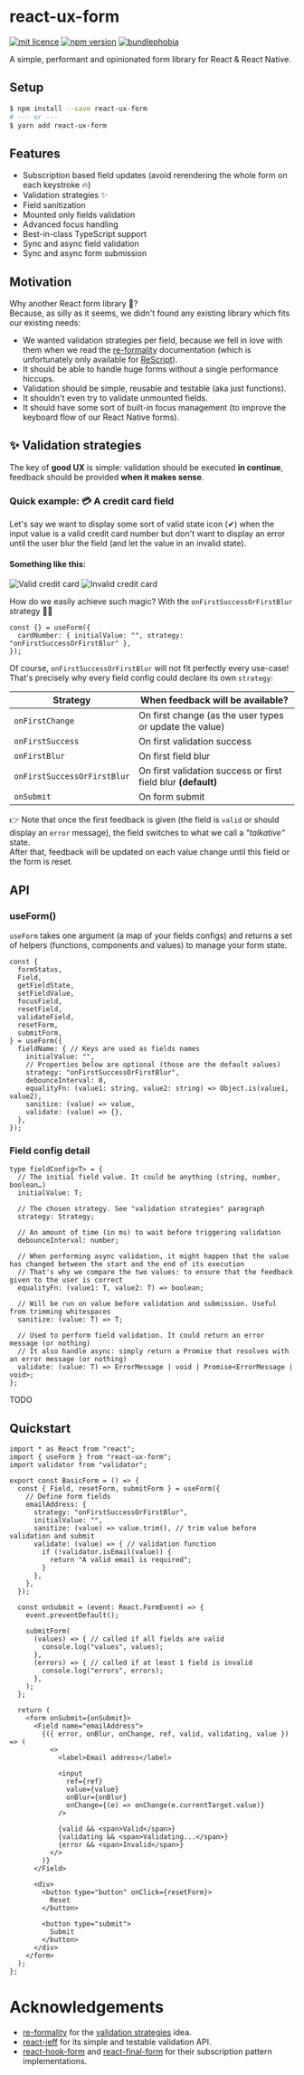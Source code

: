 # react-ux-form

[![mit licence](https://img.shields.io/dub/l/vibe-d.svg?style=for-the-badge)](https://github.com/swan-io/react-ux-form/blob/master/LICENSE)
[![npm version](https://img.shields.io/npm/v/react-ux-form?style=for-the-badge)](https://www.npmjs.org/package/react-ux-form)
[![bundlephobia](https://img.shields.io/bundlephobia/minzip/react-ux-form?label=size&style=for-the-badge)](https://bundlephobia.com/result?p=react-ux-form)

A simple, performant and opinionated form library for React & React Native.

## Setup

```bash
$ npm install --save react-ux-form
# --- or ---
$ yarn add react-ux-form
```

## Features

- Subscription based field updates (avoid rerendering the whole form on each keystroke 🔥)
- Validation strategies ✨
- Field sanitization
- Mounted only fields validation
- Advanced focus handling
- Best-in-class TypeScript support
- Sync and async field validation
- Sync and async form submission

## Motivation

Why another React form library 🤔?<br>
Because, as silly as it seems, we didn't found any existing library which fits our existing needs:

- We wanted validation strategies per field, because we fell in love with them when we read the [re-formality](https://github.com/MinimaHQ/re-formality) documentation (which is unfortunately only available for [ReScript](https://rescript-lang.org/)).
- It should be able to handle huge forms without a single performance hiccups.
- Validation should be simple, reusable and testable (aka just functions).
- It shouldn't even try to validate unmounted fields.
- It should have some sort of built-in focus management (to improve the keyboard flow of our React Native forms).

## ✨ Validation strategies

The key of **good UX** is simple: validation should be executed **in continue**, feedback should be provided **when it makes sense**.

### Quick example: 💳 A credit card field

Let's say we want to display some sort of valid state icon (✔) when the input value is a valid credit card number but don't want to display an error until the user blur the field (and let the value in an invalid state).

#### Something like this:

![Valid credit card](docs/credit-card-valid.gif)
![Invalid credit card](docs/credit-card-error.gif)

How do we easily achieve such magic? With the `onFirstSuccessOrFirstBlur` strategy 🧙‍♂️<br>

```tsx
const {} = useForm({
  cardNumber: { initialValue: "", strategy: "onFirstSuccessOrFirstBlur" },
});
```

Of course, `onFirstSuccessOrFirstBlur` will not fit perfectly every use-case!<br>
That's precisely why every field config could declare its own `strategy`:

| Strategy                    | When feedback will be available?                              |
| --------------------------- | ------------------------------------------------------------- |
| `onFirstChange`             | On first change (as the user types or update the value)       |
| `onFirstSuccess`            | On first validation success                                   |
| `onFirstBlur`               | On first field blur                                           |
| `onFirstSuccessOrFirstBlur` | On first validation success or first field blur **(default)** |
| `onSubmit`                  | On form submit                                                |

👉 Note that once the first feedback is given (the field is `valid` or should display an `error` message), the field switches to what we call a _"talkative"_ state.<br>
After that, feedback will be updated on each value change until this field or the form is reset.

## API

### useForm()

`useForm` takes one argument (a map of your fields configs) and returns a set of helpers (functions, components and values) to manage your form state.

```tsx
const {
  formStatus,
  Field,
  getFieldState,
  setFieldValue,
  focusField,
  resetField,
  validateField,
  resetForm,
  submitForm,
} = useForm({
  fieldName: { // Keys are used as fields names
    initialValue: "",
    // Properties below are optional (those are the default values)
    strategy: "onFirstSuccessOrFirstBlur",
    debounceInterval: 0,
    equalityFn: (value1: string, value2: string) => Object.is(value1, value2),
    sanitize: (value) => value,
    validate: (value) => {},
  },
});
```

### Field config detail

```tsx
type fieldConfig<T> = {
  // The initial field value. It could be anything (string, number, boolean…)
  initialValue: T;

  // The chosen strategy. See "validation strategies" paragraph
  strategy: Strategy;

  // An amount of time (in ms) to wait before triggering validation
  debounceInterval: number;

  // When performing async validation, it might happen that the value has changed between the start and the end of its execution
  // That's why we compare the two values: to ensure that the feedback given to the user is correct
  equalityFn: (value1: T, value2: T) => boolean;

  // Will be run on value before validation and submission. Useful from trimming whitespaces
  sanitize: (value: T) => T;

  // Used to perform field validation. It could return an error message (or nothing)
  // It also handle async: simply return a Promise that resolves with an error message (or nothing)
  validate: (value: T) => ErrorMessage | void | Promise<ErrorMessage | void>;
};
```

TODO

## Quickstart

```tsx
import * as React from "react";
import { useForm } from "react-ux-form";
import validator from "validator";

export const BasicForm = () => {
  const { Field, resetForm, submitForm } = useForm({
    // Define form fields
    emailAddress: {
      strategy: "onFirstSuccessOrFirstBlur",
      initialValue: "",
      sanitize: (value) => value.trim(), // trim value before validation and submit
      validate: (value) => { // validation function
        if (!validator.isEmail(value)) {
          return "A valid email is required";
        }
      },
    },
  });

  const onSubmit = (event: React.FormEvent) => {
    event.preventDefault();

    submitForm(
      (values) => { // called if all fields are valid
        console.log("values", values);
      },
      (errors) => { // called if at least 1 field is invalid
        console.log("errors", errors);
      },
    );
  };

  return (
    <form onSubmit={onSubmit}>
      <Field name="emailAddress">
        {({ error, onBlur, onChange, ref, valid, validating, value }) => (
          <>
            <label>Email address</label>

            <input
              ref={ref}
              value={value}
              onBlur={onBlur}
              onChange={(e) => onChange(e.currentTarget.value)}
            />

            {valid && <span>Valid</span>}
            {validating && <span>Validating...</span>}
            {error && <span>Invalid</span>}
          </>
        )}
      </Field>

      <div>
        <button type="button" onClick={resetForm}>
          Reset
        </button>

        <button type="submit">
          Submit
        </button>
      </div>
    </form>
  );
};
```

# Acknowledgements

- [re-formality](https://github.com/MinimaHQ/re-formality) for the [validation strategies](https://github.com/MinimaHQ/re-formality/blob/master/docs/02-ValidationStrategies.md) idea.
- [react-jeff](https://github.com/jamiebuilds/react-jeff) for its simple and testable validation API.
- [react-hook-form](https://react-hook-form.com/) and [react-final-form](https://github.com/final-form/react-final-form) for their subscription pattern implementations.
